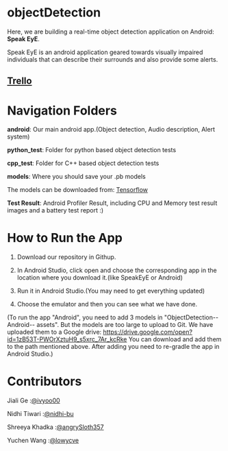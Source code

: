 # objectDetection

Here, we are building a real-time object detection application on Android: **Speak EyE**.

Speak EyE is an android application geared towards visually impaired individuals that can describe their surrounds and also provide some alerts.

## [**Trello**](https://trello.com/b/G7R60axl/group-workflow)


# Navigation Folders

**android**:      Our main android app.(Object detection, Audio description, Alert system)

**python_test**:  Folder for python based object detection tests

**cpp_test**:     Folder for C++ based object detection tests

**models**:       Where you should save your .pb models 



The models can be downloaded from: [Tensorflow](https://github.com/tensorflow/models/blob/master/research/object_detection/g3doc/detection_model_zoo.md)

**Test Result**:  Android Profiler Result, including CPU and Memory test result images and a battery test report :)

# How to Run the App

1. Download our repository in Githup.

2. In Android Studio, click open and choose the corresponding app in the location where you download it.(like SpeakEyE or Android)

3. Run it in Android Studio.(You may need to get everything updated)

4. Choose the emulator and then you can see what we have done.

(To run the app "Android", you need to add 3 models in "ObjectDetection-- Android-- assets". But the models are too large to upload to Git. We have uploaded them to a Google drive: https://drive.google.com/open?id=1zB53T-PWOrXztuH9_s5xrc_7Ar_kcRke
You can download and add them to the path mentioned above. After adding you need to re-gradle the app in Android Studio.)


# Contributors

Jiali Ge        :[@ivyoo00](https://github.com/ivyoo00)

Nidhi Tiwari    :[@nidhi-bu](https://github.com/nidhi-bu)

Shreeya Khadka  :[@angrySloth357](https://github.com/angrySloth357)

Yuchen Wang     :[@lowycve](https://github.com/lowycve)
